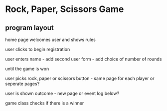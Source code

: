 Rock, Paper, Scissors Game
==========================

program layout
--------------

home page welcomes user and shows rules

user clicks to begin registration

user enters name
    - add second user form
    - add choice of number of rounds

until the game is won

  user picks rock, paper or scissors button
      - same page for each player or seperate pages?

  user is shown outcome
      - new page or event log below?

  game class checks if there is a winner
